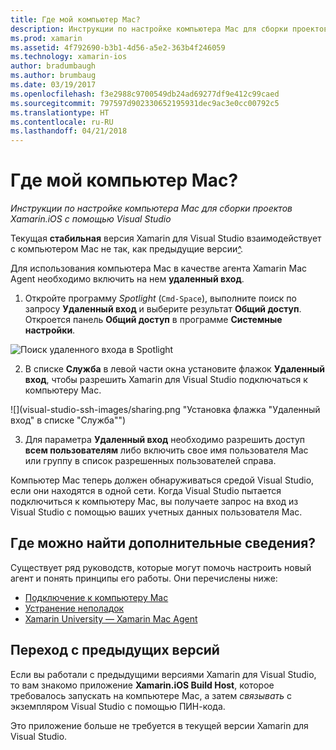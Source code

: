 ```yaml
---
title: Где мой компьютер Mac?
description: Инструкции по настройке компьютера Mac для сборки проектов Xamarin.iOS с помощью Visual Studio
ms.prod: xamarin
ms.assetid: 4f792690-b3b1-4d56-a5e2-363b4f246059
ms.technology: xamarin-ios
author: bradumbaugh
ms.author: brumbaug
ms.date: 03/19/2017
ms.openlocfilehash: f3e2988c9700549db24ad69277df9e412c99caed
ms.sourcegitcommit: 797597d902330652195931dec9ac3e0cc00792c5
ms.translationtype: HT
ms.contentlocale: ru-RU
ms.lasthandoff: 04/21/2018
---
```

# <a name="wheres-my-mac"></a>Где мой компьютер Mac?

_Инструкции по настройке компьютера Mac для сборки проектов Xamarin.iOS с помощью Visual Studio_

Текущая **стабильная** версия Xamarin для Visual Studio взаимодействует с компьютером Mac не так, как предыдущие версии[^](#earlier-versions).

Для использования компьютера Mac в качестве агента Xamarin Mac Agent необходимо включить на нем **удаленный вход**.

1. Откройте программу *Spotlight* (`Cmd-Space`), выполните поиск по запросу **Удаленный вход** и выберите результат **Общий доступ**. Откроется панель **Общий доступ** в программе **Системные настройки**.

  ![](visual-studio-ssh-images/spotlight.png "Поиск удаленного входа в Spotlight")

2. В списке **Служба** в левой части окна установите флажок **Удаленный вход**, чтобы разрешить Xamarin для Visual Studio подключаться к компьютеру Mac.

  ![](visual-studio-ssh-images/sharing.png "Установка флажка "Удаленный вход" в списке "Служба"")

3. Для параметра **Удаленный вход** необходимо разрешить доступ **всем пользователям** либо включить свое имя пользователя Mac или группу в список разрешенных пользователей справа.

Компьютер Mac теперь должен обнаруживаться средой Visual Studio, если они находятся в одной сети.
Когда Visual Studio пытается подключиться к компьютеру Mac, вы получаете запрос на вход из Visual Studio с помощью ваших учетных данных пользователя Mac.

## <a name="where-can-i-find-more-information"></a>Где можно найти дополнительные сведения?

Существует ряд руководств, которые могут помочь настроить новый агент и понять принципы его работы. Они перечислены ниже:

- [Подключение к компьютеру Mac](~/ios/get-started/installation/windows/connecting-to-mac/index.md)
- [Устранение неполадок](~/ios/get-started/installation/windows/connecting-to-mac/troubleshooting.md)
- [Xamarin University — Xamarin Mac Agent](https://university.xamarin.com/lightninglectures/xamarin-mac-agent)

<a name="earlier-versions" />

## <a name="migrating-from-previous-versions"></a>Переход с предыдущих версий

Если вы работали с предыдущими версиями Xamarin для Visual Studio, то вам знакомо приложение **Xamarin.iOS Build Host**, которое требовалось запускать на компьютере Mac, а затем *связывать* с экземпляром Visual Studio с помощью ПИН-кода.

Это приложение больше не требуется в текущей версии Xamarin для Visual Studio.
